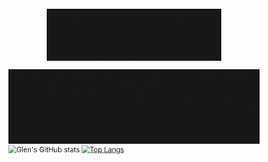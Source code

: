 

<!---
Glenn-Po/Glenn-Po is a ✨ special ✨ repository because its `README.md` (this file) appears on your GitHub profile.
You can click the Preview link to take a look at your changes.
--->

<p align="center">
  <img src="https://github.com/Glenn-Po/Glenn-Po/blob/main/profile/banner.gif" width="350" title="hover text">
</p>


![alt ](https://github.com/Glenn-Po/Glenn-Po/blob/main/profile/banner.gif)
![Glen's GitHub stats](https://github-readme-stats.vercel.app/api?username=glenn-poa&show_icons=true&theme=radical)
[![Top Langs](https://github-readme-stats.vercel.app/api/top-langs/?username=glenn-po&layout=compact&theme=radical)](https://github.com/glenn-po/github-readme-stats)
